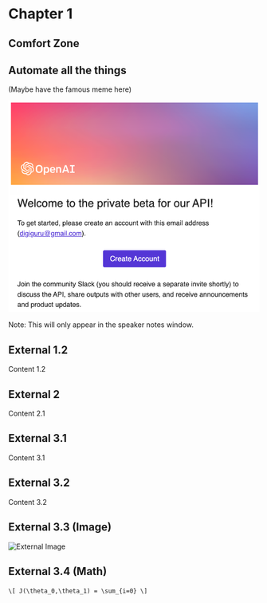 # Chapter 1

## Comfort Zone


## Automate all the things
(Maybe have the famous meme here)


![External Image](assets/invite-openai.png)

Note: This will only appear in the speaker notes window.


## External 1.2

Content 1.2



## External 2

Content 2.1



## External 3.1

Content 3.1


## External 3.2

Content 3.2


## External 3.3 (Image)

![External Image](https://s3.amazonaws.com/static.slid.es/logo/v2/slides-symbol-512x512.png)



## External 3.4 (Math)

`\[ J(\theta_0,\theta_1) = \sum_{i=0} \]`
